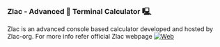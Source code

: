### Zlac - Advanced 🚀 Terminal Calculator 🖳

Zlac is an advanced console based calculator developed and hosted by Zlac-org.
For more info refer official Zlac webpage  [![Web](https://img.shields.io/badge/Zlac-9807A9?style=for-the-badge)](https://zlac-org.github.io/Zlac/)



